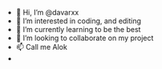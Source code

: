 - 👋 Hi, I’m @davarxx
- 👀 I’m interested in coding, and editing
- 🌱 I’m currently learning to be the best
- 💞️ I’m looking to collaborate on my project
- 📫 Call me Alok
- 

<!---
davarxx/davarxx is a ✨ special ✨ repository because its `README.md` (this file) appears on your GitHub profile.
You can click the Preview link to take a look at your changes.
--->
